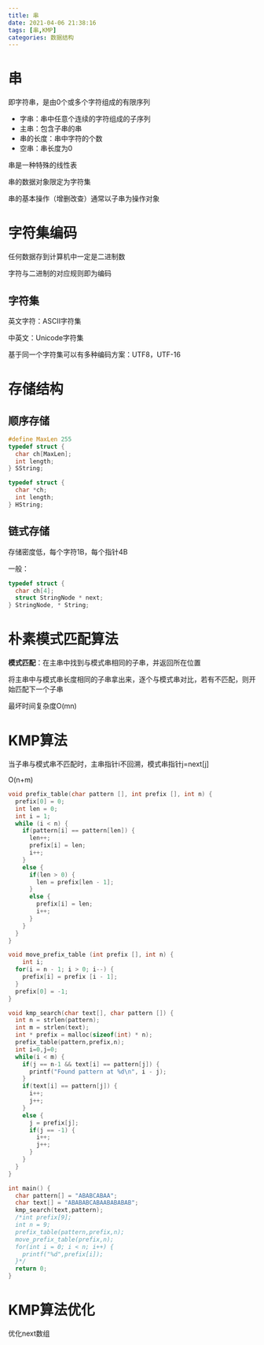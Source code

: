 ```yaml
---
title: 串
date: 2021-04-06 21:38:16
tags: [串,KMP]
categories: 数据结构
---
```


# 串

即字符串，是由0个或多个字符组成的有限序列

- 字串：串中任意个连续的字符组成的子序列
- 主串：包含子串的串
- 串的长度：串中字符的个数
- 空串：串长度为0

串是一种特殊的线性表

串的数据对象限定为字符集

串的基本操作（增删改查）通常以子串为操作对象

# 字符集编码

任何数据存到计算机中一定是二进制数

字符与二进制的对应规则即为编码

## 字符集

英文字符：ASCII字符集

中英文：Unicode字符集

基于同一个字符集可以有多种编码方案：UTF8，UTF-16

# 存储结构

## 顺序存储

```c++
#define MaxLen 255
typedef struct {
  char ch[MaxLen];
  int length;
} SString;

typedef struct {
  char *ch;
  int length;
} HString;
```

## 链式存储

存储密度低，每个字符1B，每个指针4B

一般：

```c++
typedef struct {
  char ch[4];
  struct StringNode * next;
} StringNode, * String;
```

# 朴素模式匹配算法

**模式匹配**：在主串中找到与模式串相同的子串，并返回所在位置

将主串中与模式串长度相同的子串拿出来，逐个与模式串对比，若有不匹配，则开始匹配下一个子串

最坏时间复杂度O(mn)

# KMP算法

当子串与模式串不匹配时，主串指针i不回溯，模式串指针j=next[j]

O(n+m)

```c++
void prefix_table(char pattern [], int prefix [], int n) {
  prefix[0] = 0;
  int len = 0;
  int i = 1;
  while (i < n) {
    if(pattern[i] == pattern[len]) {
      len++;
      prefix[i] = len;
      i++;
    }
    else {
      if(len > 0) {
        len = prefix[len - 1];
      }
      else {
        prefix[i] = len;
        i++;
      }
    }
  }
}

void move_prefix_table (int prefix [], int n) {
  	int i;
  for(i = n - 1; i > 0; i--) {
    prefix[i] = prefix [i - 1];
  }
  prefix[0] = -1;
}	

void kmp_search(char text[], char pattern []) {
  int n = strlen(pattern);
  int m = strlen(text);
  int * prefix = malloc(sizeof(int) * n);
  prefix_table(pattern,prefix,n);
  int i=0,j=0;
  while(i < m) {
    if(j == n-1 && text[i] == pattern[j]) {
      printf("Found pattern at %d\n", i - j);
    }
    if(text[i] == pattern[j]) {
      i++;
      j++;
    }
    else {
      j = prefix[j];
      if(j == -1) {
        i++;
        j++;
      }
    }
  }
}

int main() {
  char pattern[] = "ABABCABAA";
  char text[] = "ABABABCABAABABABAB";
  kmp_search(text,pattern);
  /*int prefix[9];
  int n = 9;
  prefix_table(pattern,prefix,n);
  move_prefix_table(prefix,n);
  for(int i = 0; i < n; i++) {
    printf("%d",prefix[i]);
  }*/
  return 0;
}
```



# KMP算法优化

优化next数组

